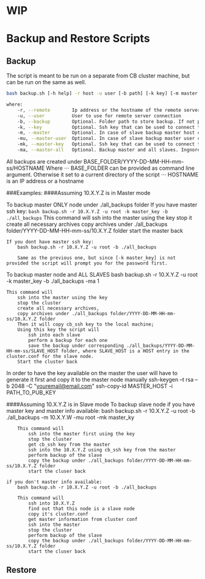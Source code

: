 # WIP
# Backup and Restore Scripts

## Backup

The script is meant to be run on a separate from CB cluster machine, but can be run on the same as well.

```bash
bash backup.sh [-h help] -r host -u user [-b path] [-k key] [-m master host] [-mu master user] [-mu backup all slaves] [-mk master key]

where:
    -r, --remote        Ip address or the hostname of the remote server to restore the backup on
    -u, --user          User to use for remote server connection
    -b, --backup        Optional. Folder path to store backup. If not provided current folder is used
    -k, --key           Optional. Ssh key that can be used to connect to the remote server
    -m, --master        Optional. In case of slave backup master host can be provided to avoid prompting for the password too many times
    -mu, --master-user  Optional. In case of slave backup master user can be provided to avoid prompting for the password too many times
    -mk, --master-key   Optional. Ssh key that can be used to connect to the master
    -ma, --master-all   Optional. Backup master and all slaves. Ingnored if remote server is in standalone or slave mode
```

All backups are created under BASE_FOLDER/YYYY-DD-MM-HH-mm-ss/HOSTNAME
Where
⋅⋅⋅ BASE_FOLDER can be provided as command line argument. Otherwise it set to a current directory of the script
⋅⋅⋅ HOSTNAME is an IP address or a hostname


###Examples:
####Assuming 10.X.Y.Z is in Master mode

To backup master ONLY node under ./all_backups folder
If you have master ssh key:
`bash backup.sh -r 10.X.Y.Z -u root -k master_key -b ./all_backups`
This command will
ssh into the master using the key
            stop it
            create all necessary archives
            copy archives under ./all_backups folder/YYYY-DD-MM-HH-mm-ss/10.X.Y.Z folder
            start the master back

    If you dont have master ssh key:
        bash backup.sh -r 10.X.Y.Z -u root -b ./all_backups

        Same as the previous one, but since [-k master_key] is not provided the script will prompt you for the password first.

To backup master node and ALL SLAVES
    bash backup.sh -r 10.X.Y.Z -u root -k master_key -b ./all_backups -ma 1

    This command will
        ssh into the master using the key
        stop the cluster
        create all necessary archives,
        copy archives under ./all_backups folder/YYYY-DD-MM-HH-mm-ss/10.X.Y.Z folder
        Then it will copy cb_ssh key to the local machine;
        Using this key the script will
            ssh into each slave
            perform a backup for each one
            save the backup under corresponding ./all_backups/YYYY-DD-MM-HH-mm-ss/SLAVE_HOST folder, where SLAVE_HOST is a HOST entry in the cluster.conf for the slave node.
        Start the cluster back

In order to have the key available on the master the user will have to generate it first and copy it to the master node manually
    ssh-keygen –t rsa –b 2048 -C "youremail@email.com"
    ssh-copy-id MASTER_HOST -i PATH_TO_PUB_KEY

####Assuming 10.X.Y.Z is in Slave mode
To backup slave node
    if you have master key and master info available:
        bash backup.sh -r 10.X.Y.Z -u root -b ./all_backups -m 10.X.Y.W -mu root -mk master_ky

        This command will
            ssh into the master first using the key
            stop the cluster
            get cb_ssh key from the master
            ssh into the 10.X.Y.Z using cb_ssh key from the master
            perform backup of the slave
            copy the backup under ./all_backups folder/YYYY-DD-MM-HH-mm-ss/10.X.Y.Z folder
            start the cluser back

    if you don't master info available:
        bash backup.sh -r 10.X.Y.Z -u root -b ./all_backups

        This command will
            ssh into 10.X.Y.Z
            find out that this node is a slave node
            copy it's cluster.conf
            get master information from cluster conf
            ssh into the master
            stop the cluster
            perform backup of the slave
            copy the backup under ./all_backups folder/YYYY-DD-MM-HH-mm-ss/10.X.Y.Z folder
            start the cluser back


## Restore
